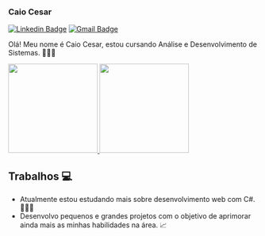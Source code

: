 ### Caio Cesar
[![Linkedin Badge](https://img.shields.io/badge/-Caio%20Cesar-ad0c5a?style=flat-square&logo=Linkedin&logoColor=white&link=https://www.linkedin.com/in/caio-cesar-da-silva-louren%C3%A7o-a5b947159/)](https://www.linkedin.com/in/caio-cesar-da-silva-louren%C3%A7o-a5b947159/) 
[![Gmail Badge](https://img.shields.io/badge/-caiocesarjck@gmail.com-ad0c5a?style=flat-square&logo=Gmail&logoColor=white&link=mailto:caiocesarjck@gmail.com)](mailto:caiocesarjck@gmail.com)

Olá! Meu nome é Caio Cesar, estou cursando Análise e Desenvolvimento de Sistemas. 👨🏼‍🎓

<div align="left">
  <a href="https://github.com/caio2296">
    <img height="180em" src="https://github-readme-stats-git-masterrstaa-rickstaa.vercel.app/api?username=caio2296&show_icons=true&theme=radical&include_all_commits=true&count_private=true"/>
    <img height="180em" src=https://github-readme-stats-git-masterrstaa-rickstaa.vercel.app/api/top-langs/?username=caio2296&layout=compact&langs_count=7&theme=radical"/>
  </a>
</div>

## Trabalhos 💻

 * Atualmente estou estudando mais sobre desenvolvimento web com C#. 👨🏼‍💻
 * Desenvolvo pequenos e grandes projetos com o objetivo de aprimorar ainda mais as minhas habilidades na área. 📈

<!--
**caio2296/caio2296** is a ✨ _special_ ✨ repository because its `README.md` (this file) appears on your GitHub profile.

Here are some ideas to get you started:

- 🔭 I’m currently working on ...
- 🌱 I’m currently learning ...
- 👯 I’m looking to collaborate on ...
- 🤔 I’m looking for help with ...
- 💬 Ask me about ...
- 📫 How to reach me: ...
- 😄 Pronouns: ...
- ⚡ Fun fact: ...
-->
